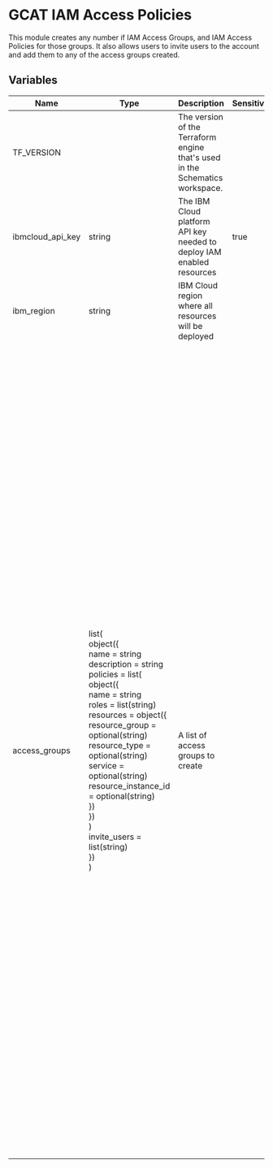 # GCAT IAM Access Policies

This module creates any number if IAM Access Groups, and IAM Access Policies for those groups. It also allows users to invite users to the account and add them to any of the access groups created.

## Variables

Name             | Type                                                                                                                                                                                                                                                                                                               | Description                                                                  | Sensitive | Default
---------------- | ------------------------------------------------------------------------------------------------------------------------------------------------------------------------------------------------------------------------------------------------------------------------------------------------------------------ | ---------------------------------------------------------------------------- | --------- | --------------------------------------------------------------------------------------------------------------------------------------------------------------------------------------------------------------------------------------------------------------------------------------------------------------------------------------------------------------------------------------------------------------------------------------------------------------------------------------------------------------------------------------------------------------------------------------------------------------------------------------------------------------------------------------------------------------------------------------------------------------------------------------------------------------------------------------------------------------------------------------------------------------------------------------------------------------------------------------------------------------------------------------------------------------------------------------------------------------------------------------------------------------------------------------------------------------------------------------------------------
TF_VERSION       |                                                                                                                                                                                                                                                                                                                    | The version of the Terraform engine that's used in the Schematics workspace. |           | 1.0
ibmcloud_api_key | string                                                                                                                                                                                                                                                                                                             | The IBM Cloud platform API key needed to deploy IAM enabled resources        | true      | 
ibm_region       | string                                                                                                                                                                                                                                                                                                             | IBM Cloud region where all resources will be deployed                        |           | eu-de
access_groups    | list(<br>object({<br>name = string<br>description = string<br>policies = list(<br>object({<br>name = string<br>roles = list(string)<br>resources = object({<br>resource_group = optional(string)<br>resource_type = optional(string)<br>service = optional(string)<br>resource_instance_id = optional(string)<br>})<br>})<br>)<br>invite_users = list(string)<br>})<br>) | A list of access groups to create                                            |           | [<br>{<br>name = "admin"<br>description = "An<br>example admin group" policies = [<br>{<br>name = "admin_all"<br>resources = {<br>resource_group = "asset-development"<br>}<br>roles = ["Administrator","Manager"]<br>},<br>{<br>name = "admin_service"<br>resources = {<br>service = "cloud-object-storage"<br>resource_group = "asset-development"<br>}<br>roles = ["Content<br>Reader"]<br>},<br>{<br>name = "admin_rg"<br>resources = {<br>resource_group = "asset-development"<br>resource_type = "resource-group"<br>}<br>roles = ["Editor","Manager"]<br>},<br>]<br>invite_users = [<br>"test@test.test"<br>]<br>},<br>{<br>name = "admin_default"<br>description = "An<br>example admin group" policies = [<br>{<br>name = "admin_default_all"<br>resources = {<br>resource_group = "default"<br>}<br>roles = ["Administrator","Manager"]<br>},<br>{<br>name = "admin_default_ervice"<br>resources = {<br>service = "cloud-object-storage"<br>resource_group = "default"<br>}<br>roles = ["Content<br>Reader"]<br>},<br>{<br>name = "admin_default_rg"<br>resources = {<br>resource_group = "default"<br>resource_type = "resource-group"<br>}<br>roles = ["Editor","Manager"]<br>},<br>]<br>invite_users = [<br>"test@test.test"<br>]<br>}<br>]


